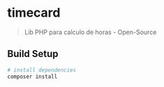 # timecard

> Lib PHP para calculo de horas - Open-Source

## Build Setup

``` bash
# install dependencies
composer install

```
